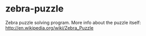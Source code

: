 zebra-puzzle
============

Zebra puzzle solving program. More info about the puzzle itself: http://en.wikipedia.org/wiki/Zebra_Puzzle